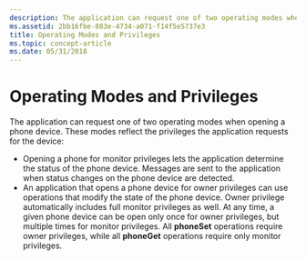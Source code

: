 ```yaml
---
description: The application can request one of two operating modes when opening a phone device.
ms.assetid: 2bb16fbe-883e-4734-a071-f14f5e5737e3
title: Operating Modes and Privileges
ms.topic: concept-article
ms.date: 05/31/2018
---
```


# Operating Modes and Privileges

The application can request one of two operating modes when opening a phone device. These modes reflect the privileges the application requests for the device:

-   Opening a phone for monitor privileges lets the application determine the status of the phone device. Messages are sent to the application when status changes on the phone device are detected.
-   An application that opens a phone device for owner privileges can use operations that modify the state of the phone device. Owner privilege automatically includes full monitor privileges as well. At any time, a given phone device can be open only once for owner privileges, but multiple times for monitor privileges. All **phoneSet** operations require owner privileges, while all **phoneGet** operations require only monitor privileges.

 

 



